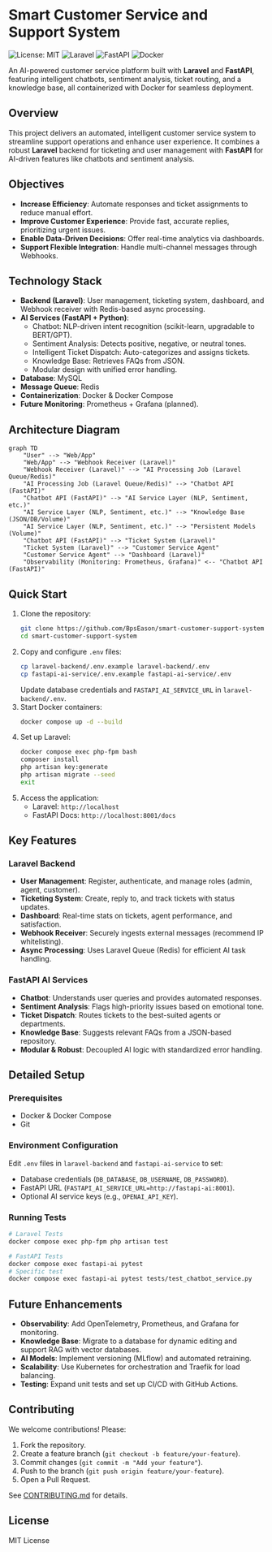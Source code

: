 # Smart Customer Service and Support System

![License: MIT](https://img.shields.io/badge/License-MIT-blue.svg)
![Laravel](https://img.shields.io/badge/Laravel-11.x-red)
![FastAPI](https://img.shields.io/badge/FastAPI-0.115-green)
![Docker](https://img.shields.io/badge/Docker-Compose-blue)

An AI-powered customer service platform built with **Laravel** and **FastAPI**, featuring intelligent chatbots, sentiment analysis, ticket routing, and a knowledge base, all containerized with Docker for seamless deployment.

## Overview
This project delivers an automated, intelligent customer service system to streamline support operations and enhance user experience. It combines a robust **Laravel** backend for ticketing and user management with **FastAPI** for AI-driven features like chatbots and sentiment analysis.

## Objectives
- **Increase Efficiency**: Automate responses and ticket assignments to reduce manual effort.
- **Improve Customer Experience**: Provide fast, accurate replies, prioritizing urgent issues.
- **Enable Data-Driven Decisions**: Offer real-time analytics via dashboards.
- **Support Flexible Integration**: Handle multi-channel messages through Webhooks.

## Technology Stack
- **Backend (Laravel)**: User management, ticketing system, dashboard, and Webhook receiver with Redis-based async processing.
- **AI Services (FastAPI + Python)**:
  - Chatbot: NLP-driven intent recognition (scikit-learn, upgradable to BERT/GPT).
  - Sentiment Analysis: Detects positive, negative, or neutral tones.
  - Intelligent Ticket Dispatch: Auto-categorizes and assigns tickets.
  - Knowledge Base: Retrieves FAQs from JSON.
  - Modular design with unified error handling.
- **Database**: MySQL
- **Message Queue**: Redis
- **Containerization**: Docker & Docker Compose
- **Future Monitoring**: Prometheus + Grafana (planned).

## Architecture Diagram
```mermaid
graph TD
    "User" --> "Web/App"
    "Web/App" --> "Webhook Receiver (Laravel)"
    "Webhook Receiver (Laravel)" --> "AI Processing Job (Laravel Queue/Redis)"
    "AI Processing Job (Laravel Queue/Redis)" --> "Chatbot API (FastAPI)"
    "Chatbot API (FastAPI)" --> "AI Service Layer (NLP, Sentiment, etc.)"
    "AI Service Layer (NLP, Sentiment, etc.)" --> "Knowledge Base (JSON/DB/Volume)"
    "AI Service Layer (NLP, Sentiment, etc.)" --> "Persistent Models (Volume)"
    "Chatbot API (FastAPI)" --> "Ticket System (Laravel)"
    "Ticket System (Laravel)" --> "Customer Service Agent"
    "Customer Service Agent" --> "Dashboard (Laravel)"
    "Observability (Monitoring: Prometheus, Grafana)" <-- "Chatbot API (FastAPI)"
```

## Quick Start
1. Clone the repository:
   ```bash
   git clone https://github.com/BpsEason/smart-customer-support-system.git
   cd smart-customer-support-system
   ```
2. Copy and configure `.env` files:
   ```bash
   cp laravel-backend/.env.example laravel-backend/.env
   cp fastapi-ai-service/.env.example fastapi-ai-service/.env
   ```
   Update database credentials and `FASTAPI_AI_SERVICE_URL` in `laravel-backend/.env`.
3. Start Docker containers:
   ```bash
   docker compose up -d --build
   ```
4. Set up Laravel:
   ```bash
   docker compose exec php-fpm bash
   composer install
   php artisan key:generate
   php artisan migrate --seed
   exit
   ```
5. Access the application:
   - Laravel: `http://localhost`
   - FastAPI Docs: `http://localhost:8001/docs`

## Key Features

### Laravel Backend
- **User Management**: Register, authenticate, and manage roles (admin, agent, customer).
- **Ticketing System**: Create, reply to, and track tickets with status updates.
- **Dashboard**: Real-time stats on tickets, agent performance, and satisfaction.
- **Webhook Receiver**: Securely ingests external messages (recommend IP whitelisting).
- **Async Processing**: Uses Laravel Queue (Redis) for efficient AI task handling.

### FastAPI AI Services
- **Chatbot**: Understands user queries and provides automated responses.
- **Sentiment Analysis**: Flags high-priority issues based on emotional tone.
- **Ticket Dispatch**: Routes tickets to the best-suited agents or departments.
- **Knowledge Base**: Suggests relevant FAQs from a JSON-based repository.
- **Modular & Robust**: Decoupled AI logic with standardized error handling.

## Detailed Setup
### Prerequisites
- Docker & Docker Compose
- Git

### Environment Configuration
Edit `.env` files in `laravel-backend` and `fastapi-ai-service` to set:
- Database credentials (`DB_DATABASE`, `DB_USERNAME`, `DB_PASSWORD`).
- FastAPI URL (`FASTAPI_AI_SERVICE_URL=http://fastapi-ai:8001`).
- Optional AI service keys (e.g., `OPENAI_API_KEY`).

### Running Tests
```bash
# Laravel Tests
docker compose exec php-fpm php artisan test

# FastAPI Tests
docker compose exec fastapi-ai pytest
# Specific test
docker compose exec fastapi-ai pytest tests/test_chatbot_service.py
```

## Future Enhancements
- **Observability**: Add OpenTelemetry, Prometheus, and Grafana for monitoring.
- **Knowledge Base**: Migrate to a database for dynamic editing and support RAG with vector databases.
- **AI Models**: Implement versioning (MLflow) and automated retraining.
- **Scalability**: Use Kubernetes for orchestration and Traefik for load balancing.
- **Testing**: Expand unit tests and set up CI/CD with GitHub Actions.

## Contributing
We welcome contributions! Please:
1. Fork the repository.
2. Create a feature branch (`git checkout -b feature/your-feature`).
3. Commit changes (`git commit -m "Add your feature"`).
4. Push to the branch (`git push origin feature/your-feature`).
5. Open a Pull Request.

See [CONTRIBUTING.md](CONTRIBUTING.md) for details.

## License
MIT License
